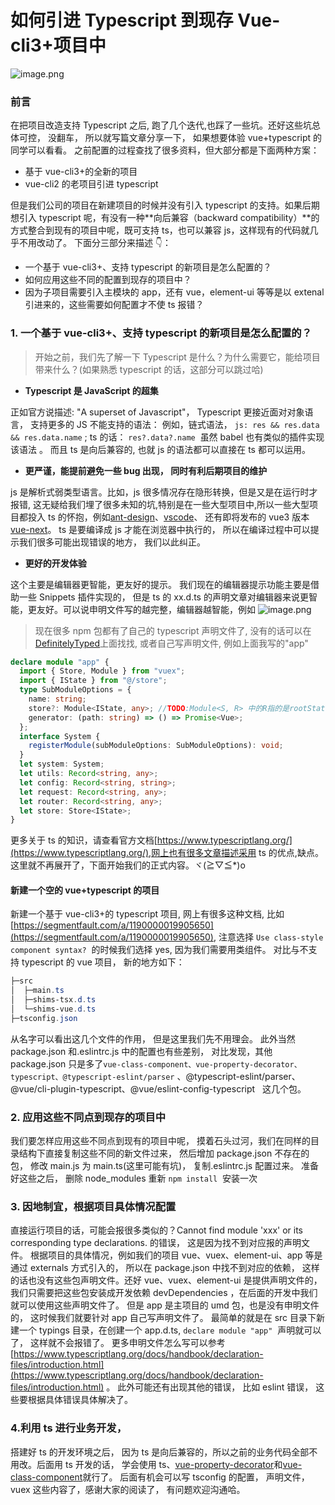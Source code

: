 # 如何引进 Typescript 到现存 Vue-cli3+项目中

![image.png](https://cdn.nlark.com/yuque/0/2021/png/365160/1628517679069-6d107ddb-1b56-4b1d-bea6-481863c9f3f1.png#clientId=uee6969e3-26f5-4&from=paste&height=421&id=ub085a507&margin=%5Bobject%20Object%5D&name=image.png&originHeight=439&originWidth=750&originalType=binary&ratio=1&size=25839&status=done&style=none&taskId=u16571b65-f7b7-4a90-b564-6ce970171a1&width=720)

### 前言

在把项目改造支持 Typescript 之后, 跑了几个迭代,也踩了一些坑。还好这些坑总体可控， 没翻车， 所以就写篇文章分享一下， 如果想要体验 vue+typescript 的同学可以看看。
之前配置的过程查找了很多资料，但大部分都是下面两种方案：

- 基于 vue-cli3+的全新的项目
- vue-cli2 的老项目引进 typescript

但是我们公司的项目在新建项目的时候并没有引入 typescript 的支持。如果后期想引入 typescript 呢，有没有一种**向后兼容（backward compatibility）**的方式整合到现有的项目中呢，既可支持 ts，也可以兼容 js，这样现有的代码就几乎不用改动了。
下面分三部分来描述 👇：

- 一个基于 vue-cli3+、支持 typescript 的新项目是怎么配置的？
- 如何应用这些不同的配置到现存的项目中？
- 因为子项目需要引入主模块的 app，还有 vue，element-ui 等等是以 extenal 引进来的，这些需要如何配置才不使 ts 报错？

### 1. 一个基于 vue-cli3+、支持 typescript 的新项目是怎么配置的？

> 开始之前，我们先了解一下 Typescript 是什么？为什么需要它，能给项目带来什么？(如果熟悉 typescript 的话，这部分可以跳过哈)

- **Typescript 是 JavaScript 的超集**

正如官方说描述: "A superset of Javascript"， Typescript 更接近面对对象语言， 支持更多的 JS 不能支持的语法：
例如，链式语法， `js: res && res.data && res.data.name` ; ts 的话： `res?.data?.name`  虽然 babel 也有类似的插件实现该语法 。
而且 ts 是向后兼容的, 也就 js 的语法都可以直接在 ts 都可以运用。

- **更严谨，能提前避免一些 bug 出现， 同时有利后期项目的维护**

js 是解析式弱类型语言。比如，js 很多情况存在隐形转换，但是又是在运行时才报错, 这无疑给我们埋了很多未知的坑,特别是在一些大型项目中,所以一些大型项目都投入 ts 的怀抱，例如[ant-design](https://github.com/ant-design/ant-design)、[vscode](https://github.com/microsoft/vscode)、 还有即将发布的 vue3 版本[vue-next](https://github.com/vuejs/vue-next)。 ts 是要编译成 js 才能在浏览器中执行的， 所以在编译过程中可以提示我们很多可能出现错误的地方， 我们以此纠正。

- **更好的开发体验**

这个主要是编辑器更智能，更友好的提示。 我们现在的编辑器提示功能主要是借助一些 Snippets 插件实现的， 但是 ts 的 xx.d.ts 的声明文章对编辑器来说更智能，更友好。可以说申明文件写的越完整，编辑器越智能，例如
![image.png](https://cdn.nlark.com/yuque/0/2020/png/365160/1597042737532-dbed3c63-e722-47b8-bf46-ba714e6fae61.png#height=137&id=kYepm&margin=%5Bobject%20Object%5D&name=image.png&originHeight=137&originWidth=573&originalType=binary&ratio=1&size=7982&status=done&style=none&width=573)

> 现在很多 npm 包都有了自己的 typescript 声明文件了, 没有的话可以在[DefinitelyTyped](https://github.com/DefinitelyTyped/DefinitelyTyped)上面找找, 或者自己写声明文件, 例如上面我写的"app"

```typescript
declare module "app" {
  import { Store, Module } from "vuex";
  import { IState } from "@/store";
  type SubModuleOptions = {
    name: string;
    store?: Module<IState, any>; //TODO:Module<S, R> 中的R指的是rootState, 应该app主项目还没改造成typescript, 先用any
    generator: (path: string) => () => Promise<Vue>;
  };
  interface System {
    registerModule(subModuleOptions: SubModuleOptions): void;
  }
  let system: System;
  let utils: Record<string, any>;
  let config: Record<string, string>;
  let request: Record<string, any>;
  let router: Record<string, any>;
  let store: Store<IState>;
}
```

更多关于 ts 的知识，请查看官方文档[https://www.typescriptlang.org/](https://www.typescriptlang.org/),网上也有很多文章描述采用 ts 的优点,缺点。 这里就不再展开了，下面开始我们的正式内容。ヾ(≧▽≦\*)o

#### 新建一个空的 vue+typescript 的项目

新建一个基于 vue-cli3+的 typescript 项目, 网上有很多这种文档, 比如[https://segmentfault.com/a/1190000019905650](https://segmentfault.com/a/1190000019905650), 注意选择 `Use class-style component syntax?`  的时候我们选择 yes, 因为我们需要用类组件。
对比与不支持 typescript 的 vue 项目， 新的地方如下：

```powershell
├─src
│  ├─main.ts
│  ├─shims-tsx.d.ts
│  └─shims-vue.d.ts
├─tsconfig.json
```

从名字可以看出这几个文件的作用， 但是这里我们先不用理会。 此外当然 package.json 和.eslintrc.js 中的配置也有些差别， 对比发现，其他 package.json 只是多了`vue-class-component、vue-property-decorator、typescript、@typescript-eslint/parser` 、@typescript-eslint/parser、@vue/cli-plugin-typescript、@vue/eslint-config-typescript   这几个包。

### 2. 应用这些不同点到现存的项目中

我们要怎样应用这些不同点到现有的项目中呢， 摸着石头过河，我们在同样的目录结构下直接复制这些不同的新文件过来， 然后增加 package.json 不存在的包， 修改 main.js 为 main.ts(这里可能有坑)， 复制.eslintrc.js 配置过来。
准备好这些之后， 删除 node_modules 重新 `npm install`  安装一次
​

### 3. 因地制宜，根据项目具体情况配置

直接运行项目的话，可能会报很多类似的？Cannot find module 'xxx' or its corresponding type declarations. 的错误， 这是因为找不到对应报的声明文件。 根据项目的具体情况，例如我们的项目 vue、vuex、element-ui、app 等是通过 externals 方式引入的， 所以在 package.json 中找不到对应的依赖， 这样的话也没有这些包声明文件。还好 vue、vuex、element-ui 是提供声明文件的， 我们只需要把这些包安装成开发依赖 devDependencies ，在后面的开发中我们就可以使用这些声明文件了。 但是 app 是主项目的 umd 包，也是没有申明文件的， 这时候我们就要针对 app 自己写声明文件了。 最简单的就是在 src 目录下新建一个 typings 目录，在创建一个 app.d.ts, `declare module "app"`  声明就可以了， 这样就不会报错了。 更多申明文件怎么写可以参考[https://www.typescriptlang.org/docs/handbook/declaration-files/introduction.html](https://www.typescriptlang.org/docs/handbook/declaration-files/introduction.html) 。 此外可能还有出现其他的错误， 比如 eslint 错误， 这些要根据具体错误具体解决了。

### 4.利用 ts 进行业务开发，

搭建好 ts 的开发环境之后， 因为 ts 是向后兼容的，所以之前的业务代码全部不用改。后面用 ts 开发的话， 学会使用 ts、[vue-property-decorator](https://github.com/kaorun343/vue-property-decorator)和[vue-class-component](https://github.com/vuejs/vue-class-component)就行了。 后面有机会可以写 tsconfig 的配置， 声明文件， vuex 这些内容了，感谢大家的阅读了， 有问题欢迎沟通哈。

